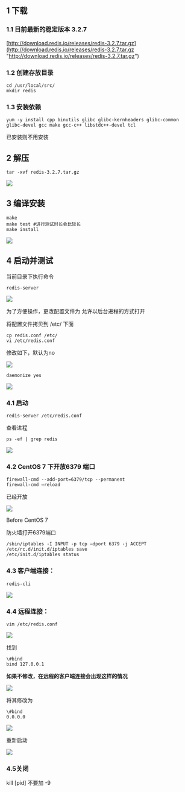 ## 1	下载

### 1.1	目前最新的稳定版本 3.2.7

[http://download.redis.io/releases/redis-3.2.7.tar.gz](http://download.redis.io/releases/redis-3.2.7.tar.gz "http://download.redis.io/releases/redis-3.2.7.tar.gz")

### 1.2	创建存放目录

```
cd /usr/local/src/
mkdir redis
```

### 1.3	安装依赖

```
yum -y install cpp binutils glibc glibc-kernheaders glibc-common glibc-devel gcc make gcc-c++ libstdc++-devel tcl
```

已安装则不用安装

## 2	解压

```
tar -xvf redis-3.2.7.tar.gz
```

![](http://i.imgur.com/SQ8XYiE.png)

## 3	编译安装

```
make
make test #进行测试时长会比较长
make install
```

![](http://i.imgur.com/6wjpE8N.png)


## 4	启动并测试

当前目录下执行命令

```
redis-server
```

![](http://i.imgur.com/IyVnGSA.png)


为了方便操作，更改配置文件为 允许以后台进程的方式打开
> 
将配置文件拷贝到 /etc/ 下面

```
cp redis.conf /etc/
vi /etc/redis.conf
```

修改如下，默认为no

![](http://i.imgur.com/8nrG1ZE.png)

```
daemonize yes
```

![](http://i.imgur.com/n9naSKH.png)

### 4.1 启动

```
redis-server /etc/redis.conf
```

查看进程

```
ps -ef | grep redis
```

![](http://i.imgur.com/iDPGVLV.png)


### 4.2 CentOS 7 下开放6379 端口

```
firewall-cmd --add-port=6379/tcp --permanent
firewall-cmd –reload
```

已经开放

![](http://i.imgur.com/II8Zikt.png)

Before CentOS 7 

防火墙打开6379端口

```
/sbin/iptables -I INPUT -p tcp –dport 6379 -j ACCEPT
/etc/rc.d/init.d/iptables save
/etc/init.d/iptables status
```

### 4.3 客户端连接：

```
redis-cli
```

![](http://i.imgur.com/iK3p7X9.png)

### 4.4 远程连接：

```
vim /etc/redis.conf
```

![](http://i.imgur.com/ZeysJWX.png)


找到

``` 
\#bind
bind 127.0.0.1
```

**如果不修改，在远程的客户端连接会出现这样的情况**

![](http://i.imgur.com/LPLTFCV.png)

将其修改为

``` 
\#bind
0.0.0.0
```

![](http://i.imgur.com/5nB5i8D.png)


重新启动

![](http://i.imgur.com/f79UQNe.png)

### 4.5关闭

kill [pid] 不要加 -9




